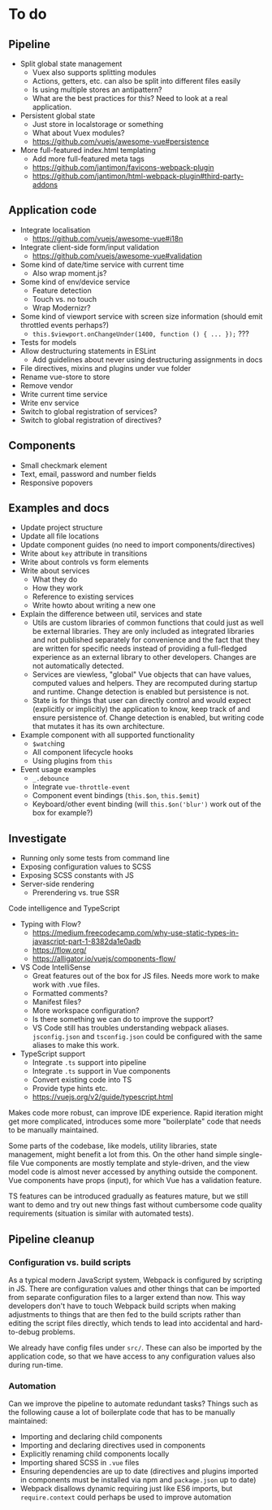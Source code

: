 
# To do

## Pipeline

- Split global state management
	- Vuex also supports splitting modules
	- Actions, getters, etc. can also be split into different files easily
	- Is using multiple stores an antipattern?
	- What are the best practices for this? Need to look at a real application.
- Persistent global state
	- Just store in localstorage or something
	- What about Vuex modules?
	- https://github.com/vuejs/awesome-vue#persistence
- More full-featured index.html templating
	- Add more full-featured meta tags
	- https://github.com/jantimon/favicons-webpack-plugin
	- https://github.com/jantimon/html-webpack-plugin#third-party-addons

## Application code

- Integrate localisation
	- https://github.com/vuejs/awesome-vue#i18n
- Integrate client-side form/input validation
	- https://github.com/vuejs/awesome-vue#validation
- Some kind of date/time service with current time
	- Also wrap moment.js?
- Some kind of env/device service
	- Feature detection
	- Touch vs. no touch
	- Wrap Modernizr?
- Some kind of viewport service with screen size information (should emit throttled events perhaps?)
	- `this.$viewport.onChangeUnder(1400, function () { ... });` ???
- Tests for models
- Allow destructuring statements in ESLint
	- Add guidelines about never using destructuring assignments in docs
- File directives, mixins and plugins under vue folder
- Rename vue-store to store
- Remove vendor
- Write current time service
- Write env service
- Switch to global registration of services?
- Switch to global registration of directives?

## Components

- Small checkmark element
- Text, email, password and number fields
- Responsive popovers

## Examples and docs

- Update project structure
- Update all file locations
- Update component guides (no need to import components/directives)
- Write about `key` attribute in transitions
- Write about controls vs form elements
- Write about services
	- What they do
	- How they work
	- Reference to existing services
	- Write howto about writing a new one
- Explain the difference between util, services and state
	- Utils are custom libraries of common functions that could just as well be external libraries. They are only included as integrated libraries and not published separately for convenience and the fact that they are written for specific needs instead of providing a full-fledged experience as an external library to other developers. Changes are not automatically detected.
	- Services are viewless, "global" Vue objects that can have values, computed values and helpers. They are recomputed during startup and runtime. Change detection is enabled but persistence is not.
	- State is for things that user can directly control and would expect (explicitly or implicitly) the application to know, keep track of and ensure persistence of. Change detection is enabled, but writing code that mutates it has its own architecture.
- Example component with all supported functionality
	- `$watch`ing
	- All component lifecycle hooks
	- Using plugins from `this`
- Event usage examples
	- `_.debounce`
	- Integrate `vue-throttle-event`
	- Component event bindings (`this.$on`, `this.$emit`)
	- Keyboard/other event binding (will `this.$on('blur')` work out of the box for example?)

## Investigate

- Running only some tests from command line
- Exposing configuration values to SCSS
- Exposing SCSS constants with JS
- Server-side rendering
	- Prerendering vs. true SSR

Code intelligence and TypeScript

- Typing with Flow?
	- https://medium.freecodecamp.com/why-use-static-types-in-javascript-part-1-8382da1e0adb
	- https://flow.org/
	- https://alligator.io/vuejs/components-flow/
- VS Code IntelliSense
	- Great features out of the box for JS files. Needs more work to make work with .vue files.
	- Formatted comments?
	- Manifest files?
	- More workspace configuration?
	- Is there something we can do to improve the support?
	- VS Code still has troubles understanding webpack aliases. `jsconfig.json` and `tsconfig.json` could be configured with the same aliases to make this work.
- TypeScript support
	- Integrate `.ts` support into pipeline
	- Integrate `.ts` support in Vue components
	- Convert existing code into TS
	- Provide type hints etc.
	- https://vuejs.org/v2/guide/typescript.html

Makes code more robust, can improve IDE experience. Rapid iteration might get more complicated, introduces some more "boilerplate" code that needs to be manually maintained.

Some parts of the codebase, like models, utility libraries, state management, might benefit a lot from this. On the other hand simple single-file Vue components are mostly template and style-driven, and the view model code is almost never accessed by anything outside the component. Vue components have props (input), for which Vue has a validation feature.

TS features can be introduced gradually as features mature, but we still want to demo and try out new things fast without cumbersome code quality requirements (situation is similar with automated tests).

## Pipeline cleanup

### Configuration vs. build scripts

As a typical modern JavaScript system, Webpack is configured by scripting in JS. There are configuration values and other things that can be imported from separate configuration files to a larger extend than now. This way developers don't have to touch Webpack build scripts when making adjustments to things that are then fed to the build scripts rather than editing the script files directly, which tends to lead into accidental and hard-to-debug problems.

We already have config files under `src/`. These can also be imported by the application code, so that we have access to any configuration values also during run-time.

### Automation

Can we improve the pipeline to automate redundant tasks? Things such as the following cause a lot of boilerplate code that has to be manually maintained:

- Importing and declaring child components
- Importing and declaring directives used in components
- Explicitly renaming child components locally
- Importing shared SCSS in `.vue` files
- Ensuring dependencies are up to date (directives and plugins imported in components must be installed via npm and `package.json` up to date)
- Webpack disallows dynamic requiring just like ES6 imports, but `require.context` could perhaps be used to improve automation
